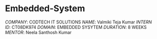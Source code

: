 # Embedded-System
*COMPANY*: CODTECH IT SOLUTIONS
*NAME*: Valmiki Teja Kumar
*INTERN ID*: CT08DK974
*DOMAIN*: EMBEDDED SYSYTEM
*DURATION*: 8 WEEKS
*MENTOR*: Neela Santhosh Kumar  
